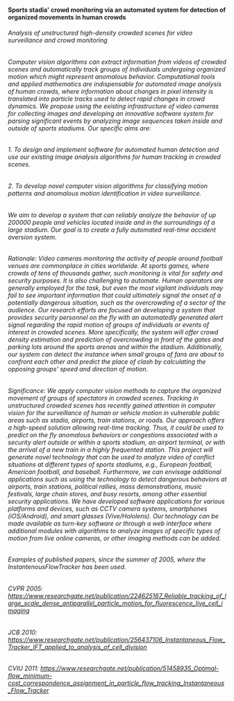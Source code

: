 #### Sports stadia' crowd monitoring via an automated system for detection of organized movements in human crowds

###### Analysis of unstructured high-density crowded scenes for video surveillance and crowd monitoring

###### Computer vision algorithms can extract information from videos of crowded scenes and automatically track groups of individuals undergoing organized motion which might represent anomalous behavior. Computational tools and applied mathematics are indispensable for automated image analysis of human crowds, where information about changes in pixel intensity is translated into particle tracks used to detect rapid changes in crowd dynamics. We propose using the existing infrastructure of video cameras for collecting images and developing an innovative software system for parsing significant events by analyzing image sequences taken inside and outside of sports stadiums. Our specific aims are:
###### 1. To design and implement software for automated human detection and use our existing image analysis algorithms for human tracking in crowded scenes. 
###### 2. To develop novel computer vision algorithms for classifying motion patterns and anomalous motion identification in video surveillance.
###### We aim to develop a system that can reliably analyze the behavior of up 200000 people and vehicles located inside and in the surroundings of a large stadium. Our goal is to create a fully automated real-time accident aversion system. 
###### Rationale: Video cameras monitoring the activity of people around football venues are commonplace in cities worldwide. At sports games, where crowds of tens of thousands gather, such monitoring is vital for safety and security purposes. It is also challenging to automate. Human operators are generally employed for the task, but even the most vigilant individuals may fail to see important information that could ultimately signal the onset of a potentially dangerous situation, such as the overcrowding of a sector of the audience. Our research efforts are focused on developing a system that provides security personnel on the fly with an automatedly generated alert signal regarding the rapid motion of groups of individuals or events of interest in crowded scenes. More specifically, the system will offer crowd density estimation and prediction of overcrowding in front of the gates and parking lots around the sports arenas and within the stadium. Additionally, our system can detect the instance when small groups of fans are about to confront each other and predict the place of clash by calculating the opposing groups' speed and direction of motion.
###### Significance: We apply computer vision methods to capture the organized movement of groups of spectators in crowded scenes. Tracking in unstructured crowded scenes has recently gained attention in computer vision for the surveillance of human or vehicle motion in vulnerable public areas such as stadia, airports, train stations, or roads. Our approach offers a high-speed solution allowing real-time tracking. Thus, it could be used to predict on the fly anomalous behaviors or congestions associated with a security alert outside or within a sports stadium, an airport terminal, or with the arrival of a new train in a highly frequented station. This project will generate novel technology that can be used to analyze video of conflict situations at different types of sports stadiums, e.g., European football, American football, and baseball. Furthermore, we can envisage additional applications such as using the technology to detect dangerous behaviors at airports, train stations, political rallies, mass demonstrations, music festivals, large chain stores, and busy resorts, among other essential security applications. We have developed software applications for various platforms and devices, such as CCTV camera systems, smartphones (iOS/Android), and smart glasses (Vive/Hololens). Our technology can be made available as turn-key software or through a web interface where additional modules with algorithms to analyze images of specific types of motion from live online cameras, or other imaging methods can be added. 

###### Examples of published papers, since the summer of 2005, where the InstantenousFlowTracker has been used.

###### CVPR 2005: https://www.researchgate.net/publication/224625167_Reliable_tracking_of_large_scale_dense_antiparallel_particle_motion_for_fluorescence_live_cell_imaging

###### JCB 2010: https://www.researchgate.net/publication/256437106_Instantaneous_Flow_Tracker_IFT_applied_to_analysis_of_cell_division

###### CVIU 2011: https://www.researchgate.net/publication/51458935_Optimal-flow_minimum-cost_correspondence_assignment_in_particle_flow_tracking_Instantaneous_Flow_Tracker
